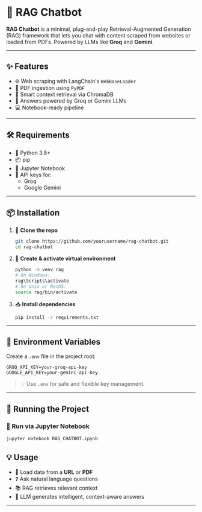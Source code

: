 # 🧠 RAG Chatbot

**RAG Chatbot** is a minimal, plug-and-play Retrieval-Augmented Generation (RAG) framework that lets you chat with content scraped from websites or loaded from PDFs. Powered by LLMs like **Groq** and **Gemini**.

---

## ✨ Features

- 🌐 Web scraping with LangChain's `WebBaseLoader`
- 📄 PDF ingestion using `PyPDF`
- 🧠 Smart context retrieval via ChromaDB
- 🤖 Answers powered by Groq or Gemini LLMs
- 💻 Notebook-ready pipeline

---

## 🛠️ Requirements

- 🐍 Python 3.8+
- 📦 pip
- 📓 Jupyter Notebook 
- 🔐 API keys for:
  - Groq
  - Google Gemini

---

## 📦 Installation

1. 🚀 **Clone the repo**
   ```bash
   git clone https://github.com/yourusername/rag-chatbot.git
   cd rag-chatbot
   ```

2. 🧪 **Create & activate virtual environment**
   ```bash
   python -m venv rag
   # On Windows:
   rag\Scripts\activate
   # On Unix or MacOS:
   source rag/bin/activate
   ```

3. 📥 **Install dependencies**
   ```bash
   pip install -r requirements.txt
   ```

---

## 🔐 Environment Variables

Create a `.env` file in the project root:

```env
GROQ_API_KEY=your-groq-api-key
GOOGLE_API_KEY=your-gemini-api-key
```

> 💡 Use `.env` for safe and flexible key management.

---

## 🚀 Running the Project

### 📓 Run via Jupyter Notebook
```bash
jupyter notebook RAG_CHATBOT.ipynb
```


## 💡 Usage

- 🧾 Load data from a **URL** or **PDF**
- ❓ Ask natural language questions
- 📚 RAG retrieves relevant context
- 🤖 LLM generates intelligent, context-aware answers

---

